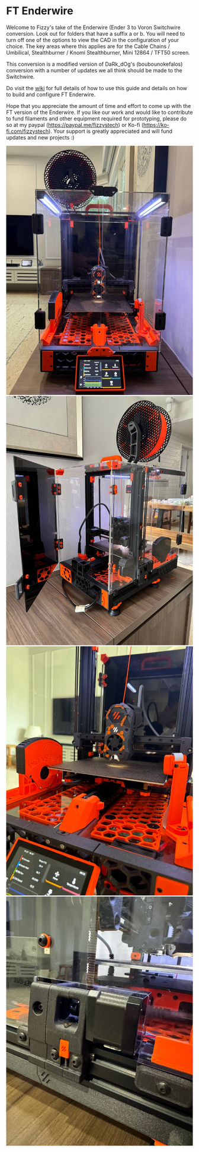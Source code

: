 # FT Enderwire

Welcome to Fizzy's take of the Enderwire (Ender 3 to Voron Switchwire conversion. Look out for folders that have a suffix a or b. You will need to turn off one of the options to view the CAD in the configuration of your choice. The key areas where this applies are for the Cable Chains / Umbilical, Stealthburner / Knomi Stealthburner, Mini 12864 / TFT50 screen.

This conversion is a modified version of DaRk_dOg's (boubounokefalos) conversion with a number of updates we all think should be made to the Switchwire.

Do visit the [wiki](https://github.com/fizzystech/ft_enderwire/wiki) for full details of how to use this guide and details on how to build and configure FT Enderwire.

Hope that you appreciate the amount of time and effort to come up with the FT version of the Enderwire. If you like our work and would like to contribute to fund filaments and other equipment required for prototyping, please do so at my paypal (https://paypal.me/fizzystech) or Ko-fi (https://ko-fi.com/fizzystech). Your support is greatly appreciated and will fund updates and new projects :) 

![alt text](https://github.com/fizzystech/ft_enderwire/blob/main/images/Release%20Pic%201.jpg)
![alt text](https://github.com/fizzystech/ft_enderwire/blob/main/images/Release%20Pic%202.jpg)
![alt text](https://github.com/fizzystech/ft_enderwire/blob/main/images/Release%20Pic%203.jpg)
![alt text](https://github.com/fizzystech/ft_enderwire/blob/main/images/Release%20Pic%204.jpg)
